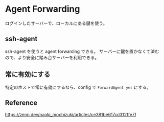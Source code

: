# Agent Forwarding

ログインしたサーバーで、ローカルにある鍵を使う。

## ssh-agent

ssh-agent を使うと agent forwarding できる。
サーバーに鍵を置かなくて済むので、より安全に踏み台サーバーを利用できる。

## 常に有効にする

特定のホストで常に有効にするなら、config で `ForwardAgent yes` にする。

## Reference

https://zenn.dev/naoki_mochizuki/articles/ce381be617cd312ffe7f

